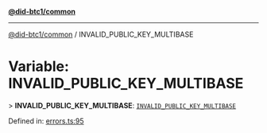 [**@did-btc1/common**](../README.md)

***

[@did-btc1/common](../globals.md) / INVALID\_PUBLIC\_KEY\_MULTIBASE

# Variable: INVALID\_PUBLIC\_KEY\_MULTIBASE

&gt; **INVALID\_PUBLIC\_KEY\_MULTIBASE**: [`INVALID_PUBLIC_KEY_MULTIBASE`](../enumerations/Btc1ErrorCode.md#invalid_public_key_multibase)

Defined in: [errors.ts:95](https://github.com/dcdpr/did-btc1-js/blob/4ab6f9915d95beed9bc633644c9db1539395f512/packages/common/src/errors.ts#L95)
